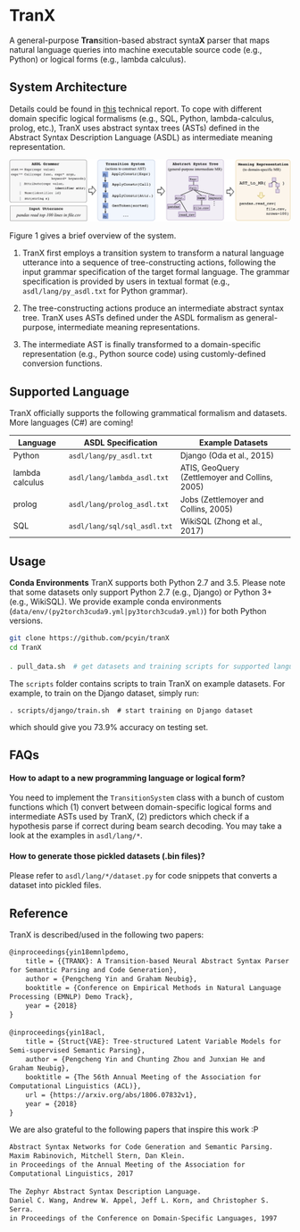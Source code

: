 # TranX

A general-purpose **Tran**sition-based abstract synta**X** parser 
that maps natural language queries into machine executable 
source code (e.g., Python) or logical forms (e.g., lambda calculus).

## System Architecture

Details could be found in [this](doc/report.pdf) technical report. 
To cope with different 
domain specific logical formalisms (e.g., SQL, Python, lambda-calculus, 
prolog, etc.), TranX uses abstract syntax trees (ASTs) defined in the 
Abstract Syntax Description Language (ASDL) as intermediate meaning
representation.

![Sysmte Architecture](doc/system.png)

Figure 1 gives a brief overview of the system.

1. TranX first employs a transition system to transform a natural language utterance into a sequence of tree-constructing actions, following the input grammar specification of the target formal language. The grammar specification is provided by users in textual format (e.g., `asdl/lang/py_asdl.txt` for Python grammar).

2. The tree-constructing actions produce an intermediate abstract syntax tree. TranX uses ASTs defined under the ASDL formalism as general-purpose, intermediate meaning representations.

3. The intermediate AST is finally transformed to a domain-specific representation (e.g., Python source code) using customly-defined conversion functions.
 
## Supported Language

TranX officially supports the following grammatical formalism and datasets.
More languages (C#) are coming! 

Language | ASDL Specification | Example Datasets
---------|--------------------| --------
Python   | `asdl/lang/py_asdl.txt` | Django (Oda et al., 2015)
lambda calculus| `asdl/lang/lambda_asdl.txt` | ATIS, GeoQuery (Zettlemoyer and Collins, 2005)
prolog | `asdl/lang/prolog_asdl.txt`  | Jobs (Zettlemoyer and Collins, 2005)
SQL | `asdl/lang/sql/sql_asdl.txt` | WikiSQL (Zhong et al., 2017)

## Usage

**Conda Environments** TranX supports both Python 2.7 and 3.5. Please note that 
some datasets only support Python 2.7 (e.g., Django) or Python 3+ (e.g., WikiSQL). We provide example
conda environments (`data/env/(py2torch3cuda9.yml|py3torch3cuda9.yml)`) for both Python versions.

```bash
git clone https://github.com/pcyin/tranX
cd TranX

. pull_data.sh  # get datasets and training scripts for supported languages
```

The `scripts` folder contains scripts to train TranX on example datasets. For example, to train on the Django dataset, simply run:
```
. scripts/django/train.sh  # start training on Django dataset
```
which should give you 73.9% accuracy on testing set.

## FAQs

#### How to adapt to a new programming language or logical form?

You need to implement the 
`TransitionSystem` class with a bunch of custom functions which (1) convert between 
domain-specific logical forms and intermediate ASTs used by TranX, (2) predictors which 
check if a hypothesis parse if correct during beam search decoding.
You may take a look at the examples in `asdl/lang/*`.

#### How to generate those pickled datasets (.bin files)?

Please refer to `asdl/lang/*/dataset.py` for code snippets that converts 
a dataset into pickled files. 

## Reference

TranX is described/used in the following two papers:

```
@inproceedings{yin18emnlpdemo,
    title = {{TRANX}: A Transition-based Neural Abstract Syntax Parser for Semantic Parsing and Code Generation},
    author = {Pengcheng Yin and Graham Neubig},
    booktitle = {Conference on Empirical Methods in Natural Language Processing (EMNLP) Demo Track},
    year = {2018}
}

@inproceedings{yin18acl,
    title = {Struct{VAE}: Tree-structured Latent Variable Models for Semi-supervised Semantic Parsing},
    author = {Pengcheng Yin and Chunting Zhou and Junxian He and Graham Neubig},
    booktitle = {The 56th Annual Meeting of the Association for Computational Linguistics (ACL)},
    url = {https://arxiv.org/abs/1806.07832v1},
    year = {2018}
}
```

We are also grateful to the following papers that inspire this work :P
```
Abstract Syntax Networks for Code Generation and Semantic Parsing.
Maxim Rabinovich, Mitchell Stern, Dan Klein.
in Proceedings of the Annual Meeting of the Association for Computational Linguistics, 2017

The Zephyr Abstract Syntax Description Language.
Daniel C. Wang, Andrew W. Appel, Jeff L. Korn, and Christopher S. Serra.
in Proceedings of the Conference on Domain-Specific Languages, 1997
```